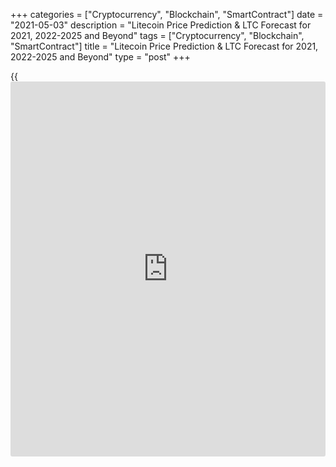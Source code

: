 +++
categories = ["Cryptocurrency", "Blockchain", "SmartContract"]
date = "2021-05-03"
description = "Litecoin Price Prediction & LTC Forecast for 2021, 2022-2025 and Beyond"
tags = ["Cryptocurrency", "Blockchain", "SmartContract"]
title = "Litecoin Price Prediction & LTC Forecast for 2021, 2022-2025 and Beyond"
type = "post"
+++

{{<iframe id="large-banner" src="https://www.bounty.group/#slide=20.0" width="100%" height="600" scrolling="no" style="border: 0px solid rgb(216, 221, 230); border-radius: 3px;">}}

2021-05-03

2021-05-03

Litecoin Price Predictions: How It could go in 2021 and BeyondJana Kane

Litecoin cryptocurrency was up by more than 140% in 2020, despite a
recent drawdown that reduced the asset to about $50 per LTC. The
Litecoin price has been through a lot from its launch – going up and
down. Its price started at about $3 per LTC and has gone through a
number of bubble cycles or "alt seasons."

These contributed to a significant rise in the price before a minor
correction occurred. These price corrections do nothing to counter
Litecoin's strong price trajectory. As for the long-term Litecoin
prediction, the outlook suggests that Litecoin's potential is extremely
high. Eventually, Litecoin closed 2020 at $126.23 (on Coinmarketcap).
Will the price of Litecoin go up this year and in the years to come?
Let's find out!

The article covers the following subjects:

## A Bit of Litecoin History

Litecoin ([LTC][1]) is a so-called digital peer-to-peer currency
integrated into open-source software. Technically, the Litecoin project
is very similar to the Bitcoin system. Litecoin production and
transmission are based on an open-source encryption protocol. There is
no central control. With this in mind, all transactions, balances, and
expenses are managed by a peer-to-peer network. Litecoin is created on
the basis of a cryptological hash function, which in turn generates
blocks. Litecoin can be exchanged for Bitcoin and fiat money. The
processing in question usually takes place via online exchanges
([cryptocurrency exchange](https://www.playgroundfx.com/blog/best-cryptocurrency-exchange/)s).

Litecoin was created by a former Google employee, Charlie Lee, in 2011.
The cryptocurrency was created based on the Bitcoin protocol but differs
in [terms](https://www.fintechee.com/terms/) of the hash algorithm used. Furthermore, it also differs in
hard caps, block transaction times, and some other factors. Litecoin was
released via an open-source client on GitHub on October 7, 2011. On
October 13, 2011, 5 days later, the Litecoin network went live.

Lee's goal was to create a light version of Bitcoin with Litecoin.
Developers have always stated that you can consider Litecoin to be the
silver version of Bitcoin. Litecoin differs from Bitcoin in the
prioritization of the transaction confirmation rate, which is
approximately 2.5 minutes per block. However, the reality is that
Litecoin users will have to wait up to about 30 minutes for their
transaction to be processed due to network congestion.

## Why Is Litecoin an Attractive Investment Asset?

Litecoin is especially faster at handling payments than Bitcoin and is
an excellent, proven complementary alternative. It's a very cheap,
super-safe highway for making payments - especially when it comes to
micro-transactions, like, for example, when paying for a cup of coffee.
In addition, the Litecoin community is working on the implementation of
all kinds of new fintech gadgets that are actually intended for Bitcoin.
Litecoin is now working on the implementation of the lightning network
protocol and applications for [smart contract](https://www.letsplayfx.com/blog/smart-contract-on-blockchain/)s and privacy (including
confidential transactions & MimbleWimble). Litecoin is certainly light
and cheap, but above all in good hands with fantastic ambitions.
Litecoin has a bright future as a classic and reliable altcoin.

Most [investor](https://www.fintechee.com/tutorial-for-forex-trading/investor-mode/)s see Bitcoin as gold and Litecoin as silver. Litecoin was
developed as an alternative to Bitcoin and developed as a lightweight
that solved some shortcomings of Bitcoin. It is a classic altcoin with
more than 6 years of experience and development behind it. Software
updates and new tech can be easily added to Litecoin.

As with Bitcoin, there is also a built-in scarcity. In total, only 84
million Litecoin can be mined. Litecoin can be considered a much cheaper
and faster alternative. In fact, Litecoin is underestimated relative to
other cryptocurrencies. Bitcoin is slower and more expensive to use
compared to Litecoin.

The fact that Litecoin is fast and cheap has advantages, especially
since people in third world countries without bank accounts can still
get Litecoin cheaply and quickly.

### Why is Litecoin going up?

Litecoin is a superior alternative to fiat money when compared to
Ethereum. Ethereum was not developed as money, but it can certainly be
used as such. You could rather consider Ethereum to be crypto gas.

In addition, Ethereum is a much more difficult concept to grasp than
Litecoin. Litecoin is just digital p2p money with a built-in scarcity
that actually works faster as a transaction medium. This makes adoption
much easier and does not require much knowledge. Simply install the
wallet app on your smartphone, and you will have your own Swiss Litecoin
bank account with which you can actually conduct transactions almost
immediately. As the popularity and price of Bitcoin increase and,
therefore, the transaction costs rise, cheaper and faster alternatives
will be sought. This is Litecoin, baby.

## Other Interesting Facts

Litecoin has made a lot of progress and has even been included as a
means of payment in Venezuela's mainstream international payments
system. Via the Remesas remittance platform, foreigners can send
Litecoin to family members and friends in Venezuela who receive Bolivars
in their local bank account through Remesas. A commission of 15% is
charged, which means that the government in Venezuela secretly collects
Litecoin.

Another interesting fact is that the Litecoin Foundation has a 9.9%
share in the German WEG bank. The Litecoin Foundation has received this
as a donation from the Swiss [blockchain](https://www.letsplayfx.com/blog/trade-forex-with-bitcoin/) company TokenPay. Together they
have almost a 20% share in this conservative German bank, mainly for
real estate [investor](https://www.fintechee.com/tutorial-for-forex-trading/investor-mode/)s. Litecoin can thus be recognized in the long-term
as a possible cryptocurrency for buying real estate in Germany? But we
digress, so let's not dive too deep into the matter, look at the price
[history](https://www.fixpro.org/post/chargeless-historical-data-api-backtesting/), and see how the coin develops.

## Litecoin Price Analysis

Despite it not being a bullish period for cryptocurrencies until around
October 2020, Litecoin has performed reasonably well compared to its
competitors. Charlie Lee is clearly doing really well; he finally
introduced confidential transactions (CT). Like the privacy coins ZCash
and Monero, LTC’s confidential transactions will prevent replaceability,
scalability, and privacy issues.

The acceptance rate is also quite high. Very recently, the Litecoin logo
was even advertised on the UFC mat during a famous fight. It was a real
eye-catcher. Furthermore, a new shopping center in Singapore with an ATM
that accepts both Bitcoin and Litecoin has been installed. LTC price
prediction is very optimistic in the opinion of experts.

Experts expect the Litecoin future to be bright in 2021 due to all
integrations and partnerships. In addition, the Litecoin community is
very active, with all the upcoming developments. They will, of course,
keep the enthusiasts informed. There is a clear potential that Litecoin
will rise further and is certainly a tough competitor for the other
cryptos.

If Litecoin can break above its current price and hold on in the long-
run, the Litecoin forecast says it will finally retest its all-time
high. The maximum height for the Litecoin /US dollar rate is likely to
remain below $300 for much of the next year. What will Litecoin do in
the next 5 years?



## Litecoin Price Predictions by Crypto Experts

The cryptocurrency market is very volatile, which means that predicting
reliable prices of cryptocurrencies is indeed one of the most difficult
things to do. Let’s have a look at some recent expert publications
regarding their statement and LTC prediction and its market price. They
may give us food for thought about Litecoin coin review:

### Trading Beasts

A technical analysis performed by Trading Beasts predicted that by the
end of 2020, LTC might reach around $47 and that it is good for
investment in the long run. We now know that LTC closed December 31st,
2020, at $126.23 (on Coinmarketcap). That’s quite higher than predicted!

### Wallet Investor

Wallet Investor always has been frank and conservative in predicting all
cryptocurrencies. They have again come out with conservative Litecoin
price predictions, where they stated that LTC might reach $22.95 by the
end of last year. We guess no one expected the BTC boom! Shh. We didn’t
either.

### Long Forecast

According to a published Long Forecast research, the price of Litecoin
should have reached $55 by the end of 2020. Their Litecoin projection
growth forecast was a bit more optimistic than the previous two, but
still, they underestimated how much power Litecoin has.

### CoinPrice

Finally, someone who believed in LTC! CoinPrice predicted that the
Litecoin growth might reach as high as $124 by 2020. As we have seen
from the previous expert outlets, this was quite an optimistic
prediction, but they stood by it and were the most accurate of them all!
Nice work on that projected analysis, CoinPrice!

## Litecoin Technical Analysis

To provide a realistic Litecoin future price forecast, I will start the
LTC technical analysis with the study of the [historical](https://www.fintechee.com/services/historical-data-for-forex/) data of the[
LTC/USD][2] rate movements in the long term. Let us analyze the monthly
timeframe.

 ****

Let us define the global trend first. Litecoin, like the rest of the
cryptocurrency market, has been developing the bullish trend since March
2020. ****

There is the monthly chart of the Litecoin to US dollar price. Blue dots
mark the most significant trade volume in 2019–2020.

The earliest surge in the trader activity, which occurred in May 2019,
corresponds to the extended green candlestick. Its high forms a strong
resistance level at $146, marked with the green line. In December 2020,
the market price didn’t break it out.

In January, the Litecoin price was testing the level and broke it out
upside. In February, the LTC coin consolidated above. According to the
LTC/USD analysis, level 146 USD is a strong support zone currently.

### LTC price prediction for next three months

 ****

I should also take into account [Bollinger Bands](https://www.algotradesoft.org/custom-indicator/bollinger-bands.html) to perform a profound
LTC/USD analysis.

The local high in January 2021 is much higher than the upper band; next,
the price bounced off. A similar situation occurred in 2019, during the
previous growth wave. This is a typical signal that the coin is
overbought. Over the three weeks, the signal has appeared once again,
and Litecoin has already started a corrective price movement, which
could continue in the short-term outlook.

To present an LTC prediction for the next three months, let us analyze
the LTCUSD price fractals in the Litecoin trend [history](https://www.fixpro.org/post/chargeless-historical-data-api-backtesting/). The above chart
displays similar bullish fractals with three peaks. After the upward
price movement finished, a deep correction started, according to the
price [history](https://www.fixpro.org/post/chargeless-historical-data-api-backtesting/).

I have conventionally divided this market movement into three stages:

  * Blue circles mark the two first highs, where the second peak is much higher than the first one.

  * Green circles mark the final wave of the uptrend.

  * Red circles mark a smooth correction composed of seven waves.

 ****

The final wave of the green circle seems to have completed. It is clear
from the Fibonacci grid applied to the third wave.

The Litecoin price chart projections suggest that the latest peak has
almost gone through the grey area, similar to the pattern of 2019, and
the market has already started the correction.

Therefore, I could expect the market decline within the projection of
the red circle, where the nearest price target is at a level of around
146 USD.

### Monthly Litecoin price forecast for 2021

 ****

Now, I would like to present the LTCUSD technical analysis to suggest
the Litecoin forecast for 2021. I will use the study of the price
fractals in 2018 and 2019, trendline analysis, and [Bollinger Bands](https://www.algotradesoft.org/custom-indicator/bollinger-bands.html).

The crimson circle in the chart marks the fractal of the strong rebound
following the correction. Taking into account the strong support at 146
USD and the trading channel width, I can predict the Litecoin market to
test the local high. After that, the correction is likely to continue.

The next strong support zone, [historical](https://www.fintechee.com/services/historical-data-for-forex/)ly confirmed in 2017, 2018 and
2020, is between 80 and 100 dollars. The market is likely to retest
these levels in 2021.

Based on the [Bollinger Bands](https://www.algotradesoft.org/custom-indicator/bollinger-bands.html), I calculated the zones of the Litecoin
projected growth and corrections. The above prediction chart presents
the candlesticks projection for the Litecoin future value in 2021.

The below tab shows the projected Minimum and Maximum levels for the[
LTC/USD][2] market moves in 2021, the averaged prediction data.

 **Month**

|

 **LTCUSD price**  
  
---|---  
  
 **Low**

|

 **High**  
  
 **May 2021**

|

 **147**

|

 **266**  
  
 **June 2021**

|

 **130**

|

 **238**  
  
 **July 2021**

|

 **112**

|

 **204**  
  
 **August 2021**

|

 **126**

|

 **220**  
  
 **September  2021**

|

 **107**

|

 **205**  
  
 **October 2021**

|

 **100**

|

 **171**  
  
 **November 2021**

|

 **91**

|

 **160**  
  
 **December 2021**

|

 **80**

|

 **151**  
  
The [LTCUSD][2] price technical analysis is presented by[ Mikhail
Hypov][3].

[Here, you can find [daily](https://www.fintecher.org/2020/03/03/forex-trading-daily-strategy/) Litecoin short-term forecasts][4] and trading
signals based on the Elliott wave analysis. ****

## Weekly Elliott wave Litecoin analysis as of 03.05.2021

The LTCUSD market has been forming a long-term zigzag A-B-C for a long
time. The zigzag is composed of three major sub-waves, where A and C are
simple five-wave impulses, and B is a correction completed as a bearish
triple zigzag. All three sub-waves look complete. Therefore, the
Litecoin price should be declining over the next few days, forming a new
bear trend. Let us study the market situation in more detail in a
shorter timeframe.

There should be developing the double descending zigzag [W]-[X]-[Y],
which is an element of a larger descending pattern. The first motive
wave [W] must have completed as a standard zigzag (A)-(B)-(C). There is
now forming the upward linking wave [X]. Wave [X] should end at a level
of around 304.00. At this level, the [X] wave will retrace the motive
[W] by 76.4%. One could enter buy trades in the current situation.

### Weekly [LTCUSD][2] trading plan:

Buy 274.45, TP 304.00

[ _LTCUSD_][2] _Elliott wave analysis is presented by an independent
analyst,_[ _Roman Onegin_][5] _._

## Litecoin Price Prediction: 2022 - 2023

The LTC price prediction is performed based on the fact that it is the
5th most appreciated cryptocurrency in the world. With its low
transaction costs and fast confirmations, LTC is really becoming the new
global payment standard for consumers and businesses worldwide. Litecoin
also reassures traders that costs are likely lower than they thought.
The processing fees are far less than those incurred by credit cards and
other forms of payments. Even the integration is free!

As Litecoin is steadily gaining more popularity, the acceptance ratio
might also increase. It is already high compared to the other newcomers.
We predict that the price is going to climb pretty high in the years
2022 and 2023, when it may have the power to reach the 900 dollar mark.

## Long Term Litecoin Price Prediction: 2025-2030

The third halving for Litecoin is set to take place in 2023. In doing
so, block rewards would be halved to 6.25 LTC. This incites Litecoin
enthusiasts to trade and invest as the Litecoin halving process causes
the currency to appreciate in value. Litecoin could even excel above its
competitors to become one of the most traded cryptocurrencies. As of
now, the rewards per block are [12.5 coins][6] and will decrease to 6.25
coins per block post halving.

As such, the prediction for Litecoin by 2025-2030 is that its projected
value could reach $1200. Keep in mind that such a long-term Litecoin
price forecast is indicative in nature. Forecasts for such a long time
are very approximate and are often no more than speculation.

## How Has the Price of Litecoin Changed Over Time?

The LTC price today is $289.37. This value is interactive, so you will
be able to see the price tomorrow right here in this article. On the
current CoinMarketCap [ranking](https://www.playgroundfx.com/blog/crypto-exchange-ranking/)s, Litecoin ranks #5, with a market cap of
$9,957,064,586 (January 3rd, 2021). The circulating Litecoin supply is
66,230,155 LTC, while the maximum stock is 84,000,000 LTC coins. The
Litecoin price hit its all-time high of $375.29 on December 19, 2017.
But in order to make the most reliable cryptocurrency predictions, it's
important not just to look ahead but also to look back at the [historical](https://www.fintechee.com/services/historical-data-for-forex/)
price performance of Litecoin. The current Litecoin price is quite
promising. Below you'll see how Litecoin performed over the years of its
existence:



## Is Litecoin a Good Investment?

Litecoin, buy or sell? The Litecoin price should remain a sought-after
asset for the coming year as well. In the past three months alone, the
currency is up 120 percent. Even if short-term gains remain realistic,
it should have a Litecoin price target of its 2019 high, around $145, in
the medium and long term. Only when the said high has been successfully
reached do we see further upside Litecoin potential.

The coronavirus pandemic is likely to remain at the heart of the markets
in 2021. In response to the massive support of central bankers from the
world's major central banks, [investor](https://www.fintechee.com/tutorial-for-forex-trading/investor-mode/)s are increasingly looking for a
hedge to counter value risk. Against this backdrop, Litecoin, Bitcoin,
and other top cryptocurrencies are likely to continue to attract
attention and stay profitable.

If Litecoin can break above its current price and hold on in the long-
run, the Litecoin forecast says it will finally retest its all-time
high. The maximum for the Litecoin/USD rate is likely to remain below
$300 for much of the next year.

Below is a prediction chart for 2021. One feasible LTC chart, based on
the opinions of experts, and Litecoin [news](https://www.letsplayfx.com/blog/forex-news-website/), could be as follows:

 **Month**

|

 **Open**

|

 **Low-High**

|

 **Close**

|

 **Mo,%**

|

 **Total,%**  
  
---|---|---|---|---|---  
  
2021  
  
Jan

|

124

|

124-265

|

241

|

94.4%

|

94.4%  
  
Feb

|

241

|

241-355

|

280

|

16.2%

|

126%  
  
Mar

|

280

|

280-348

|

325

|

16.1%

|

162%  
  
Apr

|

325

|

325-403

|

377

|

16.0%

|

204%  
  
May

|

377

|

377-468

|

437

|

15.9%

|

252%  
  
Jun

|

437

|

341-437

|

367

|

-16.0%

|

196%  
  
Jul

|

367

|

361-415

|

388

|

5.7%

|

213%  
  
Aug

|

388

|

388-482

|

450

|

16.0%

|

263%  
  
Sep

|

450

|

379-450

|

407

|

-9.6%

|

228%  
  
Oct

|

407

|

372-428

|

400

|

-1.7%

|

223%  
  
Nov

|

400

|

400-496

|

464

|

16.0%

|

274%  
  
Dec

|

464

|

363-464

|

390

|

-15.9%

|

215%  
  
## Litecoin Price Predictions FAQ

## Price chart of LTCUSD in real time mode

The content of this article reflects the author’s opinion and does not
necessarily reflect the official position of LiteForex. The material
published on this page is provided for informational purposes only and
should not be considered as the provision of investment advice for the
purposes of Directive 2004/39/EC.

Rate this article:

{{value}}

( {{count}} {{title}} )

   1. my.liteforex.com/trading/chart?symbol=ETHUSD
   2. my.liteforex.com/trading/chart?symbol=LTCUSD
   3. www.liteforex.com/blog/?author=72
   4. www.liteforex.com/en/blog/?author=80
   5. www.liteforex.com/blog/?author=80
   6. www.[Litecoin](https://www.playgroundfx.com/blog/litecoin-creator/)blockhalf.com/